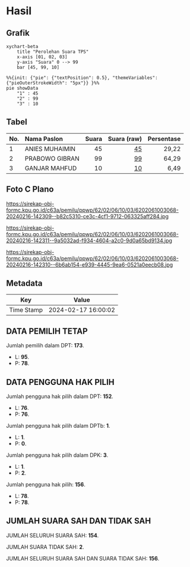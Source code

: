 # Hasil

## Grafik

```mermaid
xychart-beta
    title "Perolehan Suara TPS"
    x-axis [01, 02, 03]
    y-axis "Suara" 0 --> 99
    bar [45, 99, 10]
```

```mermaid
%%{init: {"pie": {"textPosition": 0.5}, "themeVariables": {"pieOuterStrokeWidth": "5px"}} }%%
pie showData
    "1" : 45
    "2" : 99
    "3" : 10
```

## Tabel

| No. | Nama Paslon    | Suara | Suara (raw) | Persentase |
|:--- |:-------------- | -----:| -----------:| ----------:|
| 1   | ANIES MUHAIMIN | 45    | [45][p-1]   | 29,22      |
| 2   | PRABOWO GIBRAN | 99    | [99][p-2]   | 64,29      |
| 3   | GANJAR MAHFUD  | 10    | [10][p-3]   | 6,49       |


[p-1]: https://github.com/gigit-pemilu/pemilu-2024-62-kalimantan-tengah/blob/main/pilpres/hitung-suara/sub/62-kalimantan-tengah/sub/02-kotawaringin-timur/sub/06-mentawa-baru-ketapang/sub/1003-ketapang/sub/068-tps/sub/paslon-1.txt
[p-2]: https://github.com/gigit-pemilu/pemilu-2024-62-kalimantan-tengah/blob/main/pilpres/hitung-suara/sub/62-kalimantan-tengah/sub/02-kotawaringin-timur/sub/06-mentawa-baru-ketapang/sub/1003-ketapang/sub/068-tps/sub/paslon-2.txt
[p-3]: https://github.com/gigit-pemilu/pemilu-2024-62-kalimantan-tengah/blob/main/pilpres/hitung-suara/sub/62-kalimantan-tengah/sub/02-kotawaringin-timur/sub/06-mentawa-baru-ketapang/sub/1003-ketapang/sub/068-tps/sub/paslon-3.txt

## Foto C Plano

https://sirekap-obj-formc.kpu.go.id/c63a/pemilu/ppwp/62/02/06/10/03/6202061003068-20240216-142309--b82c5310-ce3c-4cf1-9712-063325aff284.jpg

https://sirekap-obj-formc.kpu.go.id/c63a/pemilu/ppwp/62/02/06/10/03/6202061003068-20240216-142311--9a5032ad-f934-4604-a2c0-9d0a65bd9134.jpg

https://sirekap-obj-formc.kpu.go.id/c63a/pemilu/ppwp/62/02/06/10/03/6202061003068-20240216-142310--6b6ab154-e939-4445-9ea6-0521a0eecb08.jpg


## Metadata

| Key        | Value               |
| ---------- | ------------------- |
| Time Stamp | 2024-02-17 16:00:02 |


## DATA PEMILIH TETAP

Jumlah pemilih dalam DPT: **173**.
 * L: **95**.
 * P: **78**.

## DATA PENGGUNA HAK PILIH

Jumlah pengguna hak pilih dalam DPT: **152**.
 * L: **76**.
 * P: **76**.

Jumlah pengguna hak pilih dalam DPTb: **1**.
 * L: **1**.
 * P: **0**.

Jumlah pengguna hak pilih dalam DPK: **3**.
 * L: **1**.
 * P: **2**.

Jumlah pengguna hak pilih: **156**.
 * L: **78**.
 * P: **78**.

## JUMLAH SUARA SAH DAN TIDAK SAH

JUMLAH SELURUH SUARA SAH: **154**.

JUMLAH SUARA TIDAK SAH: **2**.

JUMLAH SELURUH SUARA SAH DAN SUARA TIDAK SAH: **156**.


